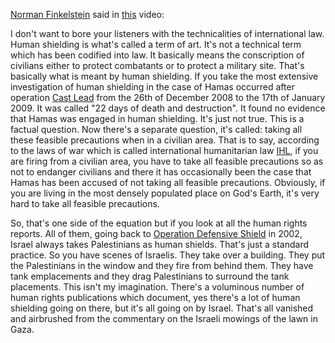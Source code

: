 [Norman Finkelstein](https://en.wikipedia.org/wiki/Norman_Finkelstein) said in [this](https://youtu.be/NeO9jGxnbbs?si=JzmoSidAWb4TSNYl&t=760) video:

I don't want to bore your listeners with the technicalities of international law. Human shielding is what's called a term of art. It's not a technical term which has been codified into law. It basically means the conscription of civilians either to protect combatants or to protect a military site. That's basically what is meant by human shielding. If you take the most extensive investigation of human shielding in the case of Hamas occurred after operation [Cast Lead](https://www.amnesty.org/en/documents/mde15/015/2009/en/) from the 26th of December 2008 to the 17th of January 2009. It was called "22 days of death and destruction". It found no evidence that Hamas was engaged in human shielding. It's just not true. This is a factual question. Now there's a separate question, it's called: taking all these feasible precautions when in a civilian area. That is to say, according to the laws of war which is called international humanitarian law [IHL](https://en.wikipedia.org/wiki/International_humanitarian_law), if you are firing from a civilian area, you have to take all feasible precautions so as not to endanger civilians and there it has occasionally been the case that Hamas has been accused of not taking all feasible precautions. Obviously, if you are living in the most densely populated place on God's Earth, it's very hard to take all feasible precautions.

So, that's one side of the equation but if you look at all the human rights reports. All of them, going back to [Operation Defensive Shield](https://en.wikipedia.org/wiki/Operation_Defensive_Shield) in 2002, Israel always takes Palestinians as human shields. That's just a standard practice. So you have scenes of Israelis. They take over a building. They put the Palestinians in the window and they fire from behind them. They have tank emplacements and they drag Palestinians to surround the tank placements. This isn't my imagination. There's a voluminous number of human rights publications which document, yes there's a lot of human shielding going on there, but it's all going on by Israel. That's all vanished and airbrushed from the commentary on the Israeli mowings of the lawn in Gaza.
